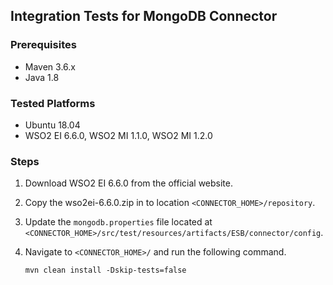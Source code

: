 ﻿## Integration Tests for MongoDB Connector

### Prerequisites

- Maven 3.6.x
- Java 1.8

### Tested Platforms

- Ubuntu 18.04
- WSO2 EI 6.6.0, WSO2 MI 1.1.0, WSO2 MI 1.2.0

### Steps

1. Download WSO2 EI 6.6.0 from the official website.

2. Copy the wso2ei-6.6.0.zip in to location `<CONNECTOR_HOME>/repository`.

3. Update the `mongodb.properties` file located at `<CONNECTOR_HOME>/src/test/resources/artifacts/ESB/connector/config`.

4. Navigate to `<CONNECTOR_HOME>/` and run the following command.
   ```
   mvn clean install -Dskip-tests=false
   ```
